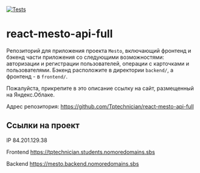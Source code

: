 [![Tests](https://github.com/Tptechnician/react-mesto-api-full/actions/workflows/tests.yml/badge.svg)](https://github.com/Tptechnician/react-mesto-api-full/actions/workflows/tests.yml)
# react-mesto-api-full
Репозиторий для приложения проекта `Mesto`, включающий фронтенд и бэкенд части приложения со следующими возможностями: авторизации и регистрации пользователей, операции с карточками и пользователями. Бэкенд расположите в директории `backend/`, а фронтенд - в `frontend/`. 
  
Пожалуйста, прикрепите в это описание ссылку на сайт, размещенный на Яндекс.Облаке.

Адрес репозитория: https://github.com/Tptechnician/react-mesto-api-full

## Ссылки на проект

IP 84.201.129.38

Frontend https://tptechnician.students.nomoredomains.sbs

Backend https://mesto.backend.nomoredomains.sbs
